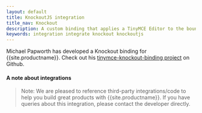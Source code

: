 ```yaml
---
layout: default
title: KnockoutJS integration
title_nav: Knockout
description: A custom binding that applies a TinyMCE Editor to the bound HTML element.
keywords: integration integrate knockout knockoutjs
---
```


Michael Papworth has developed a Knockout binding for {{site.productname}}. Check out his [tinymce-knockout-binding project](https://github.com/michaelpapworth/tinymce-knockout-binding) on Github.

#### A note about integrations

> Note: We are pleased to reference third-party integrations/code to help you build great products with {{site.productname}}. If you have queries about this integration, please contact the developer directly.

